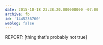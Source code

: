 ```yaml
---
date: 2015-10-18 23:38:20.000000000 -07:00
archive: fb
id: '1445236700'
weblog: false
---
```


REPORT: [thing that's probably not true]

